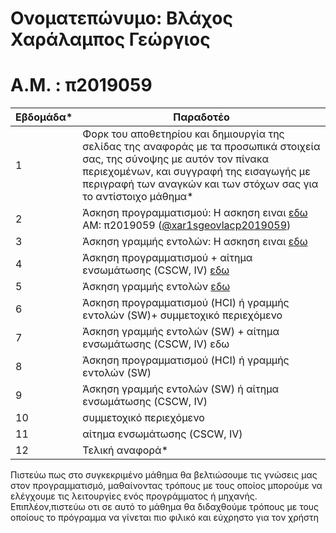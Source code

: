 # Ονοματεπώνυμο: Βλάχος Χαράλαμπος Γεώργιος

# Α.Μ. : π2019059

| Εβδομάδα* | Παραδοτέο |
| --- | --- |
| 1 | Φορκ του αποθετηρίου και δημιουργία της σελίδας της αναφοράς με τα προσωπικά στοιχεία σας, της σύνοψης με αυτόν τον πίνακα περιεχομένων, και συγγραφή της εισαγωγής με περιγραφή των αναγκών και των στόχων σας για το αντίστοιχο μάθημα* |
| 2 | Άσκηση προγραμματισμού: <span>H ασκηση ειναι <a href="https://codepen.io/xar1sgeovlacp2019059/pen/gOMrqeE"> εδω </a>  AM: π2019059 (<a href="https://codepen.io/xar1sgeovlacp2019059">@xar1sgeovlacp2019059</a>)</span>|
| 3 | Άσκηση γραμμής εντολών: <span>Η ασκηση ειναι <a href="https://asciinema.org/a/rNQQuCEj6vPdy8zFP9lQB2KBs"> εδω</a></span> | 
| 4 | Άσκηση προγραμματισμού + αίτημα ενσωμάτωσης (CSCW, IV) <a href="https://codepen.io/xar1sgeovlacp2019059/pen/zYBWWYv"> εδω</a></span> |
| 5 | Άσκηση γραμμής εντολών <a href="https://asciinema.org/a/cJBOyNhVPfR0z13XMykgw7BCE">εδω</a></span>|
| 6 | Άσκηση προγραμματισμού (HCI) ή γραμμής εντολών (SW)+ συμμετοχικό περιεχόμενο |
| 7 | Άσκηση γραμμής εντολών (SW) + αίτημα ενσωμάτωσης (CSCW, IV) <a herf="https://codepen.io/xar1sgeovlacp2019059/pen/gOMNbgQ"> εδω</a></span>|
| 8 | Άσκηση προγραμματισμού (HCI) ή γραμμής εντολών (SW) |
| 9 | Άσκηση γραμμής εντολών (SW) ή αίτημα ενσωμάτωσης (CSCW, IV) |
| 10 | συμμετοχικό περιεχόμενο |
| 11 | αίτημα ενσωμάτωσης (CSCW, IV) |
| 12 | Τελική αναφορά* |

Πιστεύω πως στο συγκεκριμένο μάθημα θα βελτιώσουμε τις γνώσεις μας στον προγραμματισμό, μαθαίνοντας τρόπους με τους οποίος μπορούμε να ελέγχουμε τις λειτουργίες ενός προγράμματος ή μηχανής. Επιπλέον,πιστεύω οτι σε αυτό το μάθημα θα διδαχθούμε τρόπους με τους οποίους το πρόγραμμα να γίνεται πιο φιλικό και εύχρηστο για τον χρήστη   
